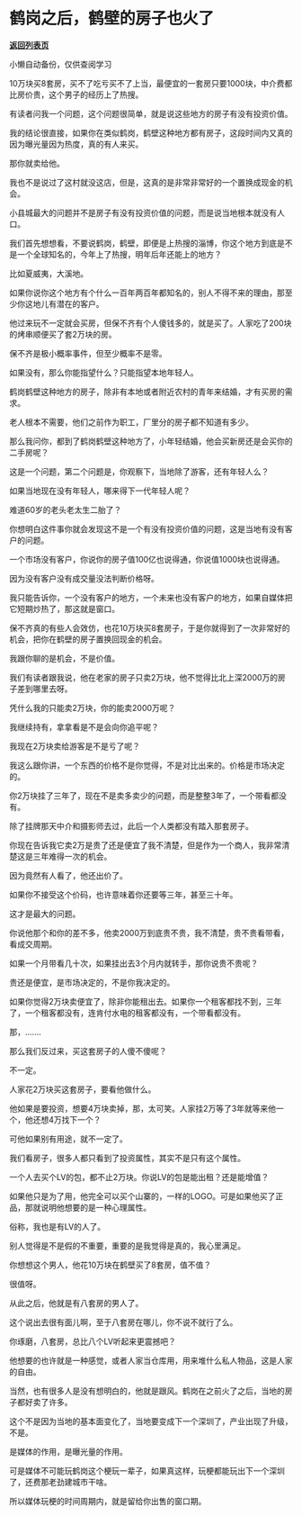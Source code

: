 # 鹤岗之后，鹤壁的房子也火了

[**返回列表页**](/gzh/记忆承载3)

小懒自动备份，仅供查阅学习

10万块买8套房，买不了吃亏买不了上当，最便宜的一套房只要1000块，中介费都比房价贵，这个男子的经历上了热搜。  

有读者问我一个问题，这个问题很简单，就是说这些地方的房子有没有投资价值。  

我的结论很直接，如果你在类似鹤岗，鹤壁这种地方都有房子，这段时间内又真的因为曝光量因为热度，真的有人来买。  

那你就卖给他。

我也不是说过了这村就没这店，但是，这真的是非常非常好的一个置换成现金的机会。  

小县城最大的问题并不是房子有没有投资价值的问题，而是说当地根本就没有人口。  

我们首先想想看，不要说鹤岗，鹤壁，即便是上热搜的淄博，你这个地方到底是不是一个全球知名的，今年上了热搜，明年后年还能上的地方？  

比如夏威夷，大溪地。

如果你说你这个地方有个什么一百年两百年都知名的，别人不得不来的理由，那至少你这地儿有潜在的客户。  

他过来玩不一定就会买房，但保不齐有个人傻钱多的，就是买了。人家吃了200块的烤串顺便买了套2万块的房。  

保不齐是极小概率事件，但至少概率不是零。  

如果没有，那么你能指望什么？只能指望本地年轻人。

鹤岗鹤壁这种地方的房子，除非有本地或者附近农村的青年来结婚，才有买房的需求。  

老人根本不需要，他们之前作为职工，厂里分的房子都不知道有多少。  

那么我问你，都到了鹤岗鹤壁这种地方了，小年轻结婚，他会买新房还是会买你的二手房呢？

这是一个问题，第二个问题是，你观察下，当地除了游客，还有年轻人么？  

如果当地现在没有年轻人，哪来得下一代年轻人呢？

难道60岁的老头老太生二胎了？

你想明白这件事你就会发现这不是一个有没有投资价值的问题，这是当地有没有客户的问题。

一个市场没有客户，你说你的房子值100亿也说得通，你说值1000块也说得通。  

因为没有客户没有成交量没法判断价格呀。  

我只能告诉你，一个没有客户的地方，一个未来也没有客户的地方，如果自媒体把它短期炒热了，那这就是窗口。  

保不齐真的有些人会效仿，也花10万块买8套房子，于是你就得到了一次非常好的机会，把你在鹤壁的房子置换回现金的机会。  

我跟你聊的是机会，不是价值。

我们有读者跟我说，他在老家的房子只卖2万块，他不觉得比北上深2000万的房子差到哪里去呀。  

凭什么我的只能卖2万块，你的能卖2000万呢？  

我继续持有，拿拿看是不是会向你追平呢？

我现在2万块卖给游客是不是亏了呢？

我这么跟你讲，一个东西的价格不是你觉得，不是对比出来的。价格是市场决定的。  

你2万块挂了三年了，现在不是卖多卖少的问题，而是整整3年了，一个带看都没有。  

除了挂牌那天中介和摄影师去过，此后一个人类都没有踏入那套房子。  

你现在告诉我它卖2万是贵了还是便宜了我不清楚，但是作为一个商人，我非常清楚这是三年难得一次的机会。  

因为竟然有人看了，他还出价了。  

如果你不接受这个价码，也许意味着你还要等三年，甚至三十年。  

这才是最大的问题。  

你说他那个和你的差不多，他卖2000万到底贵不贵，我不清楚，贵不贵看带看，看成交周期。  

如果一个月带看几十次，如果挂出去3个月内就转手，那你说贵不贵呢？  

贵还是便宜，是市场决定的，不是你我决定的。  

如果你觉得2万块卖便宜了，除非你能租出去。如果你一个租客都找不到，三年了，一个租客都没有，连肯付水电的租客都没有，一个带看都没有。

那，.......

那么我们反过来，买这套房子的人傻不傻呢？  

不一定。

人家花2万块买这套房子，要看他做什么。  

他如果是要投资，想要4万块卖掉，那，太可笑。人家挂2万等了3年就等来他一个，他还想4万找下一个？  

可他如果别有用途，就不一定了。  

我们看房子，很多人都只看到了投资属性，其实不是只有这个属性。  

一个人去买个LV的包，都不止2万块。你说LV的包是能出租？还是能增值？

如果他只是为了用，他完全可以买个山寨的，一样的LOGO。可是如果他买了正品，那就说明他想要的是一种心理属性。

俗称，我也是有LV的人了。

别人觉得是不是假的不重要，重要的是我觉得是真的，我心里满足。  

你想想这个男人，他花10万块在鹤壁买了8套房，值不值？  

很值呀。

从此之后，他就是有八套房的男人了。

这个说出去很有面儿啊，至于八套房在哪儿，你不说不就行了么。  

你琢磨，八套房，总比八个LV听起来更震撼吧？

他想要的也许就是一种感觉，或者人家当仓库用，用来堆什么私人物品，这是人家的自由。  

当然，也有很多人是没有想明白的，他就是跟风。鹤岗在之前火了之后，当地的房子都好卖了许多。  

这个不是因为当地的基本面变化了，当地要变成下一个深圳了，产业出现了升级，不是。  

是媒体的作用，是曝光量的作用。

可是媒体不可能玩鹤岗这个梗玩一辈子，如果真这样，玩梗都能玩出下一个深圳了，还费那老劲建城市干啥。

所以媒体玩梗的时间周期内，就是留给你出售的窗口期。


